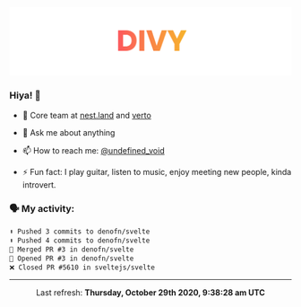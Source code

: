 
![](https://github.com/divy-work/divy-work/raw/master/assets/divy.png)

### Hiya! 👋

- 🔭 Core team at [nest.land](https://github.com/nestdotland/nest.land) and [verto](https://github.com/useverto/verto)

- 💬 Ask me about anything

- 📫 How to reach me: [@undefined_void](https://instagram.com/divy.exe)

- ⚡ Fun fact: I play guitar, listen to music, enjoy meeting new people, kinda introvert.

### 🗣 My activity:

```
⬆️ Pushed 3 commits to denofn/svelte
⬆️ Pushed 4 commits to denofn/svelte
🎉 Merged PR #3 in denofn/svelte
💪 Opened PR #3 in denofn/svelte
❌ Closed PR #5610 in sveltejs/svelte
```

------------
<p align="center">Last refresh: <b>Thursday, October 29th 2020, 9:38:28 am UTC</b></p>
